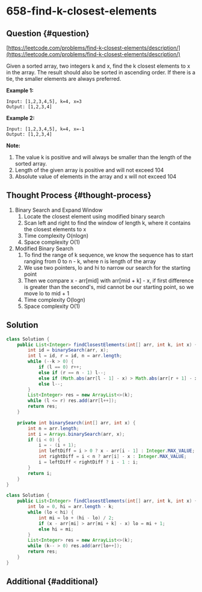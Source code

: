# 658-find-k-closest-elements

## Question {#question}

[https://leetcode.com/problems/find-k-closest-elements/description/](https://leetcode.com/problems/find-k-closest-elements/description/)

Given a sorted array, two integers k and x, find the k closest elements to x in the array. The result should also be sorted in ascending order. If there is a tie, the smaller elements are always preferred.

**Example 1:**

```text
Input: [1,2,3,4,5], k=4, x=3
Output: [1,2,3,4]
```

**Example 2:**

```text
Input: [1,2,3,4,5], k=4, x=-1
Output: [1,2,3,4]
```

**Note:**

1. The value k is positive and will always be smaller than the length of the sorted array.
2. Length of the given array is positive and will not exceed 104
3. Absolute value of elements in the array and x will not exceed 104

## Thought Process {#thought-process}

1. Binary Search and Expand Window
   1. Locate the closest element using modified binary search
   2. Scan left and right to find the window of length k, where it contains the closest elements to x
   3. Time complexity O\(nlogn\)
   4. Space complexity O\(1\)
2. Modified Binary Search
   1. To find the range of k sequence, we know the sequence has to start ranging from 0 to n - k, where n is length of the array
   2. We use two pointers, lo and hi to narrow our search for the starting point
   3. Then we compare x - arr\[mid\] with arr\[mid + k\] - x, if first difference is greater than the second's,  mid cannot be our starting point, so we move lo to mid + 1
   4. Time complexity O\(logn\)
   5. Space complexity O\(1\)

## Solution

```java
class Solution {
    public List<Integer> findClosestElements(int[] arr, int k, int x) {
        int id = binarySearch(arr, x);
        int l = id, r = id, n = arr.length;
        while (--k > 0) {
            if (l == 0) r++;
            else if (r == n - 1) l--;
            else if (Math.abs(arr[l - 1] - x) > Math.abs(arr[r + 1] - x)) r++;
            else l--;
        }
        List<Integer> res = new ArrayList<>(k);
        while (l <= r) res.add(arr[l++]);
        return res;
    }

    private int binarySearch(int[] arr, int x) {
        int n = arr.length;
        int i = Arrays.binarySearch(arr, x);
        if (i < 0) {
            i = - (i + 1);
            int leftDiff = i > 0 ? x - arr[i - 1] : Integer.MAX_VALUE;
            int rightDiff = i < n ? arr[i] - x : Integer.MAX_VALUE;
            i = leftDiff < rightDiff ? i - 1 : i;
        }
        return i;
    }
}
```

```java
class Solution {
    public List<Integer> findClosestElements(int[] arr, int k, int x) {
        int lo = 0, hi = arr.length - k;
        while (lo < hi) {
            int mi = lo + (hi - lo) / 2;
            if (x - arr[mi] > arr[mi + k] - x) lo = mi + 1;
            else hi = mi;
        }
        List<Integer> res = new ArrayList<>(k);
        while (k-- > 0) res.add(arr[lo++]);
        return res;
    }
}
```

## Additional {#additional}

